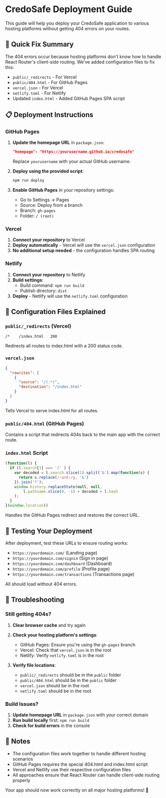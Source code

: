 # CredoSafe Deployment Guide

This guide will help you deploy your CredoSafe application to various hosting platforms without getting 404 errors on your routes.

## 🚀 Quick Fix Summary

The 404 errors occur because hosting platforms don't know how to handle React Router's client-side routing. We've added configuration files to fix this:

- `public/_redirects` - For Vercel
- `public/404.html` - For GitHub Pages
- `vercel.json` - For Vercel
- `netlify.toml` - For Netlify
- Updated `index.html` - Added GitHub Pages SPA script

## 📋 Deployment Instructions

### GitHub Pages

1. **Update the homepage URL** in `package.json`:
   ```json
   "homepage": "https://yourusername.github.io/credosafe"
   ```
   Replace `yourusername` with your actual GitHub username.

2. **Deploy using the provided script**:
   ```bash
   npm run deploy
   ```

3. **Enable GitHub Pages** in your repository settings:
   - Go to Settings → Pages
   - Source: Deploy from a branch
   - Branch: `gh-pages`
   - Folder: `/ (root)`

### Vercel

1. **Connect your repository** to Vercel
2. **Deploy automatically** - Vercel will use the `vercel.json` configuration
3. **No additional setup needed** - the configuration handles SPA routing

### Netlify

1. **Connect your repository** to Netlify
2. **Build settings**:
   - Build command: `npm run build`
   - Publish directory: `dist`
3. **Deploy** - Netlify will use the `netlify.toml` configuration

## 🔧 Configuration Files Explained

### `public/_redirects` (Vercel)
```
/*    /index.html   200
```
Redirects all routes to index.html with a 200 status code.

### `vercel.json`
```json
{
  "rewrites": [
    {
      "source": "/(.*)",
      "destination": "/index.html"
    }
  ]
}
```
Tells Vercel to serve index.html for all routes.

### `public/404.html` (GitHub Pages)
Contains a script that redirects 404s back to the main app with the correct route.

### `index.html` Script
```javascript
(function(l) {
  if (l.search[1] === '/' ) {
    var decoded = l.search.slice(1).split('&').map(function(s) { 
      return s.replace(/~and~/g, '&')
    }).join('?');
    window.history.replaceState(null, null,
        l.pathname.slice(0, -1) + decoded + l.hash
    );
  }
}(window.location))
```
Handles the GitHub Pages redirect and restores the correct URL.

## 🧪 Testing Your Deployment

After deployment, test these URLs to ensure routing works:

- `https://yourdomain.com/` (Landing page)
- `https://yourdomain.com/signin` (Sign in page)
- `https://yourdomain.com/dashboard` (Dashboard)
- `https://yourdomain.com/profile` (Profile page)
- `https://yourdomain.com/transactions` (Transactions page)

All should load without 404 errors.

## 🔄 Troubleshooting

### Still getting 404s?

1. **Clear browser cache** and try again
2. **Check your hosting platform's settings**:
   - GitHub Pages: Ensure you're using the `gh-pages` branch
   - Vercel: Check that `vercel.json` is in the root
   - Netlify: Verify `netlify.toml` is in the root

3. **Verify file locations**:
   - `public/_redirects` should be in the `public` folder
   - `public/404.html` should be in the `public` folder
   - `vercel.json` should be in the root
   - `netlify.toml` should be in the root

### Build Issues?

1. **Update homepage URL** in `package.json` with your correct domain
2. **Run build locally** first: `npm run build`
3. **Check for build errors** in the console

## 📝 Notes

- The configuration files work together to handle different hosting scenarios
- GitHub Pages requires the special 404.html and index.html script
- Vercel and Netlify use their respective configuration files
- All approaches ensure that React Router can handle client-side routing properly

Your app should now work correctly on all major hosting platforms! 🎉 
